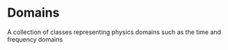 # Domains
A collection of classes representing physics domains such as the time and frequency domains
